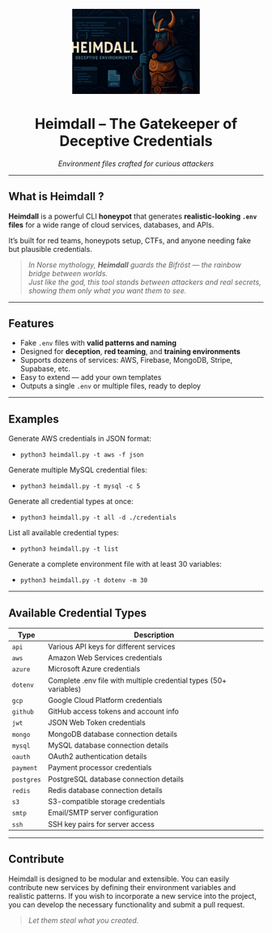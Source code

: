 <p align="center">
  <img src="banner.png" alt="Heimdall Banner" width="50%">
</p>

<h1 align="center">Heimdall – The Gatekeeper of Deceptive Credentials</h1>
<p align="center"><i>Environment files crafted for curious attackers</i></p>

---

## What is Heimdall ?

**Heimdall** is a powerful CLI **honeypot** that generates **realistic-looking `.env` files** for a wide range of cloud services, databases, and APIs.  
  
It’s built for red teams, honeypots setup, CTFs, and anyone needing fake but plausible credentials.

> <i>In Norse mythology, **Heimdall** guards the Bifröst — the rainbow bridge between worlds.</i>  
> <i>Just like the god, this tool stands between attackers and real secrets, showing them only what you want them to see.</i>

---

## Features

- Fake `.env` files with **valid patterns and naming**
- Designed for **deception**, **red teaming**, and **training environments**
- Supports dozens of services: AWS, Firebase, MongoDB, Stripe, Supabase, etc.
- Easy to extend — add your own templates
- Outputs a single `.env` or multiple files, ready to deploy

---

## Examples

Generate AWS credentials in JSON format:

- `python3 heimdall.py -t aws -f json`

Generate multiple MySQL credential files:

- `python3 heimdall.py -t mysql -c 5`

Generate all credential types at once:

- `python3 heimdall.py -t all -d ./credentials`

List all available credential types:

- `python3 heimdall.py -t list`

Generate a complete environment file with at least 30 variables:

- `python3 heimdall.py -t dotenv -m 30`

---

## Available Credential Types

| Type | Description |
|------|-------------|
| `api` | Various API keys for different services |
| `aws` | Amazon Web Services credentials |
| `azure` | Microsoft Azure credentials |
| `dotenv` | Complete .env file with multiple credential types (50+ variables) |
| `gcp` | Google Cloud Platform credentials |
| `github` | GitHub access tokens and account info |
| `jwt` | JSON Web Token credentials |
| `mongo` | MongoDB database connection details |
| `mysql` | MySQL database connection details |
| `oauth` | OAuth2 authentication details |
| `payment` | Payment processor credentials |
| `postgres` | PostgreSQL database connection details |
| `redis` | Redis database connection details |
| `s3` | S3-compatible storage credentials |
| `smtp` | Email/SMTP server configuration |
| `ssh` | SSH key pairs for server access |

---

## Contribute

Heimdall is designed to be modular and extensible. You can easily contribute new services by defining their environment variables and realistic patterns. If you wish to incorporate a new service into the project, you can develop the necessary functionality and submit a pull request.
  
  
> <i>Let them steal what you created.</i>

